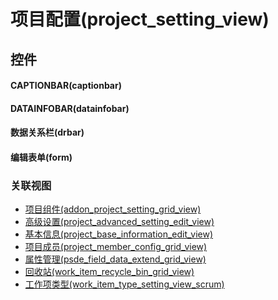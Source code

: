 # 项目配置(project_setting_view)  <!-- {docsify-ignore-all} -->



## 控件
#### CAPTIONBAR(captionbar)
#### DATAINFOBAR(datainfobar)
#### 数据关系栏(drbar)
#### 编辑表单(form)


### 关联视图
  * [项目组件(addon_project_setting_grid_view)](app/view/addon_project_setting_grid_view)
  * [高级设置(project_advanced_setting_edit_view)](app/view/project_advanced_setting_edit_view)
  * [基本信息(project_base_information_edit_view)](app/view/project_base_information_edit_view)
  * [项目成员(project_member_config_grid_view)](app/view/project_member_config_grid_view)
  * [属性管理(psde_field_data_extend_grid_view)](app/view/psde_field_data_extend_grid_view)
  * [回收站(work_item_recycle_bin_grid_view)](app/view/work_item_recycle_bin_grid_view)
  * [工作项类型(work_item_type_setting_view_scrum)](app/view/work_item_type_setting_view_scrum)

<script>
 const { createApp } = Vue
  createApp({
    data() {
      return {

      }
    }
  }).use(ElementPlus).mount('#app')
</script>